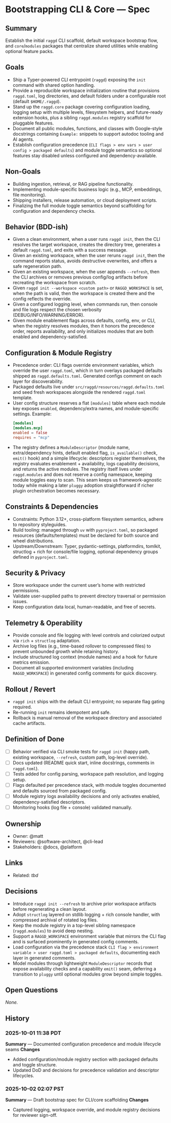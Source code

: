 # Bootstrapping CLI & Core — Spec

## Summary
Establish the initial `raggd` CLI scaffold, default workspace bootstrap flow, and `core`/`modules` packages that centralize shared utilities while enabling optional feature packs.

## Goals
- Ship a Typer-powered CLI entrypoint (`raggd`) exposing the `init` command with shared option handling.
- Provide a reproducible workspace initialization routine that provisions `raggd.toml`, log directories, and default folders under a configurable root (default `$HOME/.raggd`).
- Stand up the `raggd.core` package covering configuration loading, logging setup with multiple levels, filesystem helpers, and future-ready extension hooks, plus a sibling `raggd.modules` registry scaffold for pluggable features.
- Document all public modules, functions, and classes with Google-style docstrings containing `Example:` snippets to support autodoc tooling and AI agents.
- Establish configuration precedence (`CLI flags > env vars > user config > packaged defaults`) and module toggle semantics so optional features stay disabled unless configured and dependency-available.

## Non-Goals
- Building ingestion, retrieval, or RAG pipeline functionality.
- Implementing module-specific business logic (e.g., MCP, embeddings, file monitoring).
- Shipping installers, release automation, or cloud deployment scripts.
- Finalizing the full module toggle semantics beyond scaffolding for configuration and dependency checks.

## Behavior (BDD-ish)
- Given a clean environment, when a user runs `raggd init`, then the CLI resolves the target workspace, creates the directory tree, generates a default `raggd.toml`, and exits with a success message.
- Given an existing workspace, when the user reruns `raggd init`, then the command reports status, avoids destructive overwrites, and offers a safe regeneration path.
- Given an existing workspace, when the user appends `--refresh`, then the CLI archives or removes previous config/log artifacts before recreating the workspace from scratch.
- Given `raggd init --workspace <custom path>` or `RAGGD_WORKSPACE` is set, when the path is valid, then the workspace is created there and the config reflects the override.
- Given a configured logging level, when commands run, then console and file logs respect the chosen verbosity (DEBUG/INFO/WARNING/ERROR).
- Given module enablement flags across defaults, config, env, or CLI, when the registry resolves modules, then it honors the precedence order, reports availability, and only initializes modules that are both enabled and dependency-satisfied.

## Configuration & Module Registry
- Precedence order: CLI flags override environment variables, which override the user `raggd.toml`, which in turn overlays packaged defaults shipped as `raggd.defaults.toml`. Generated configs comment on each layer for discoverability.
- Packaged defaults live under `src/raggd/resources/raggd.defaults.toml` and seed fresh workspaces alongside the rendered `raggd.toml` template.
- User config structure reserves a flat `[modules]` table where each module key exposes `enabled`, dependency/extra names, and module-specific settings. Example:
  ```toml
  [modules]
  [modules.mcp]
  enabled = false
  requires = "mcp"
  ```
- The registry defines a `ModuleDescriptor` (module name, extra/dependency hints, default enabled flag, `is_available()` check, `emit()` hook) and a simple lifecycle: descriptors register themselves, the registry evaluates enablement + availability, logs capability decisions, and returns the active modules. The registry itself lives under `raggd.modules` and does not reserve a config namespace, keeping module toggles easy to scan. This seam keeps us framework-agnostic today while making a later `pluggy` adoption straightforward if richer plugin orchestration becomes necessary.

## Constraints & Dependencies
- Constraints: Python 3.12+, cross-platform filesystem semantics, adhere to repository styleguides.
- Build tooling: managed through `uv` with `pyproject.toml`, so packaged resources (defaults/templates) must be declared for both source and wheel distributions.
- Upstream/Downstream: Typer, pydantic-settings, platformdirs, tomlkit, structlog + rich for console/file logging, optional dependency groups defined in `pyproject.toml`.

## Security & Privacy
- Store workspace under the current user’s home with restricted permissions.
- Validate user-supplied paths to prevent directory traversal or permission issues.
- Keep configuration data local, human-readable, and free of secrets.

## Telemetry & Operability
- Provide console and file logging with level controls and colorized output via `rich` + `structlog` adaptation.
- Archive log files (e.g., time-based rollover to compressed files) to prevent unbounded growth while retaining history.
- Include structured log context (module names) and a hook for future metrics emission.
- Document all supported environment variables (including `RAGGD_WORKSPACE`) in generated config comments for quick discovery.

## Rollout / Revert
- `raggd init` ships with the default CLI entrypoint; no separate flag gating required.
- Re-running `init` remains idempotent and safe.
- Rollback is manual removal of the workspace directory and associated cache artifacts.

## Definition of Done
- [ ] Behavior verified via CLI smoke tests for `raggd init` (happy path, existing workspace, `--refresh`, custom path, log-level override).
- [ ] Docs updated (README quick start, inline docstrings, comments in `raggd.toml`).
- [ ] Tests added for config parsing, workspace path resolution, and logging setup.
- [ ] Flags defaulted per precedence stack, with module toggles documented and defaults sourced from packaged config.
- [ ] Module registry logs availability decisions and only activates enabled, dependency-satisfied descriptors.
- [ ] Monitoring hooks (log file + console) validated manually.

## Ownership
- Owner: @matt
- Reviewers: @software-architect, @cli-lead
- Stakeholders: @docs, @platform

## Links
- Related: _tbd_

## Decisions
- Introduce `raggd init --refresh` to archive prior workspace artifacts before regenerating a clean layout.
- Adopt `structlog` layered on stdlib logging + rich console handler, with compressed archival of rotated log files.
- Keep the module registry in a top-level sibling namespace (`raggd.modules`) to avoid deep nesting.
- Support a `RAGGD_WORKSPACE` environment variable that mirrors the CLI flag and is surfaced prominently in generated config comments.
- Load configuration via the precedence stack `CLI flag > environment variable > user raggd.toml > packaged defaults`, documenting each layer in generated comments.
- Model modules through lightweight `ModuleDescriptor` records that expose availability checks and a capability `emit()` seam, deferring a transition to `pluggy` until optional modules grow beyond simple toggles.

## Open Questions
_None._

## History
### 2025-10-01 11:38 PDT
**Summary** — Documented configuration precedence and module lifecycle seams
**Changes**
- Added configuration/module registry section with packaged defaults and toggle structure.
- Updated DoD and decisions for precedence validation and descriptor lifecycles.

### 2025-10-02 02:07 PST
**Summary** — Draft bootstrap spec for CLI/core scaffolding
**Changes**
- Captured logging, workspace override, and module registry decisions for reviewer sign-off.
